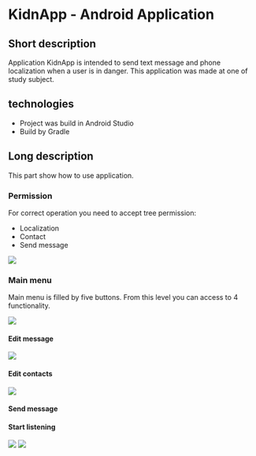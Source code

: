 # KidnApp - Android Application
## Short description
Application KidnApp is intended to send text message and phone localization when a user is in danger. This application was made at one of study subject.  
## technologies
* Project was build in Android Studio
* Build by Gradle
## Long description
This part show how to use application.
### Permission
For correct operation you need to accept tree permission:
* Localization
* Contact
* Send message

![](https://github.com/Bartosz95/LokalizeApp-Android/blob/master/Description/photo/permission.png)
### Main menu
Main menu is filled by five buttons. From this level you can access to 4 functionality.

![](https://github.com/Bartosz95/LokalizeApp-Android/blob/master/Description/photo/menu.png)
#### Edit message
![](https://github.com/Bartosz95/LokalizeApp-Android/blob/master/Description/photo/message.png)
#### Edit contacts
![](https://github.com/Bartosz95/LokalizeApp-Android/blob/master/Description/photo/contact.png)
#### Send message
#### Start listening 
![](https://github.com/Bartosz95/LokalizeApp-Android/blob/master/Description/photo/listening.png)
![](https://github.com/Bartosz95/LokalizeApp-Android/blob/master/Description/photo/alarm.png)

